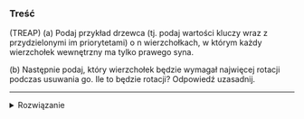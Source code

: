 ### Treść 
(TREAP)
(a) Podaj przykład drzewca (tj. podaj wartości kluczy wraz z przydzielonymi im priorytetami) o n wierzchołkach, w którym każdy wierzchołek wewnętrzny ma tylko prawego syna. 

(b) Następnie podaj, który wierzchołek będzie wymagał najwięcej rotacji podczas usuwania go. Ile to będzie rotacji? Odpowiedź uzasadnij.

------
<details><summary>Rozwiązanie</summary>
<p>
    
#### (a)

<0, n>, <1, n-1>, ..., <n-1, 1>, <n, 0>

```graphviz
digraph hierarchy {
    graph [ordering="out"];
    nodesep=1.0 // increases the separation between nodes

    <0, n>->{Nil1 [color="gray", fontcolor="gray"]} [color="gray"]
    <0, n>->{<1, n-1>}
    <1, n-1>->{Nil2 [color="gray", fontcolor="gray"]} [color="gray"]
    <1, n-1>->{<n-1, 1>} [style=dashed]
    <n-1, 1>->{Nil3 [color="gray", fontcolor="gray"]} [color="gray"]
    <n-1, 1>->{<n, 0>} 
}
```

![coś takiego](./4.svg)

#### (b)

Fakt. *Ilość rotacji po usunięciu klucza z drzewca jest sumą długości 
  skrajnej prawej ścieżki lewego syna klucza i 
  skrajnie lewej ścieżki prawego syna klucza.*

stąd, 

każdy wierzchołek (oprócz liścia liścia który ma zero rotacji) potrzebuje dokładnie 1 rotacji.
